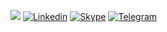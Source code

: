 <p align="left">
<a href="mailto:stamencho.bogdanovski@gmail.com"><img src="https://img.shields.io/badge/Gmail-D14836?style=for-the-badge&logo=gmail&logoColor=white" /></a>
<a href="https://www.linkedin.com/in/sbogdanovski"><img src="https://img.shields.io/badge/LinkedIn-0077B5?style=for-the-badge&logo=linkedin&logoColor=white" alt="Linkedin" /></a> 
<a href="https://join.skype.com/invite/KeuRCxXqjdMv"><img src="https://img.shields.io/badge/Skype-00AFF0?style=for-the-badge&logo=skype&logoColor=white" alt="Skype" /></a>
<a href="https://t.me/StamenchoBog"><img src="https://img.shields.io/badge/Telegram-00AFF0?style=for-the-badge&logo=telegram&logoColor=white" alt="Telegram" /></a>
</p>
